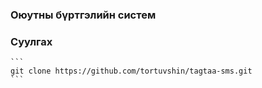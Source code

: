 ### Оюутны бүртгэлийн систем

### Суулгах

	```
	git clone https://github.com/tortuvshin/tagtaa-sms.git
	```

	